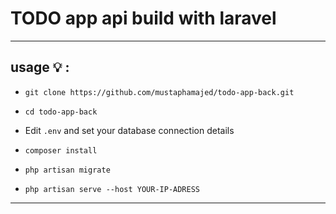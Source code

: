 # TODO app api build with laravel 
<hr>


 ## usage :bulb: :

 - `git clone https://github.com/mustaphamajed/todo-app-back.git` 

- `cd todo-app-back`

- Edit `.env` and set your database connection details 

- `composer install`

- `php artisan migrate`  

- `php artisan serve --host YOUR-IP-ADRESS`
 <hr>
